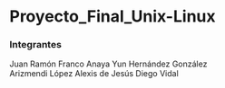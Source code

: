 # Proyecto_Final_Unix-Linux

### Integrantes

Juan Ramón Franco Anaya
Yun Hernández González  
Arizmendi López Alexis de Jesús
Diego Vidal

